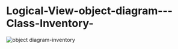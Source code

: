 # Logical-View-object-diagram---Class-Inventory-

![object diagram-inventory](https://user-images.githubusercontent.com/33612780/46650389-e4600680-cbce-11e8-9fb5-e8fb3e7a6631.jpg)
